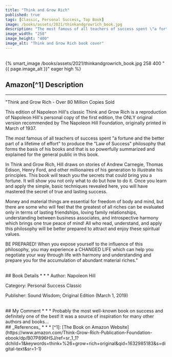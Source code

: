 ```yaml
---
title: "Think and Grow Rich"
published: true
tags: [Classic, Personal Success, Top Book]
image: /books/assets/2021/thinkandgrowrich_book.jpg
description: "The most famous of all teachers of success spent \"a fortune and the better part of a lifetime of effort\" to produce the \"Law of Success\" philosophy that forms the basis of his books and that is so powerfully summarized and explained for the general public in this book."
image_width: "258"
image_height: "400"
image_alt: "Think and Grow Rich book cover"
---
```


<br>
{% smart_image /books/assets/2021/thinkandgrowrich_book.jpg 258 400 "{{ page.image_alt }}" eager high %}
<br>

## Amazon[^1] Description
* * *
"Think and Grow Rich - Over 80 Million Copies Sold

This edition of Napoleon Hill's classic Think and Grow Rich is a reproduction of Napoleon Hill's personal copy of the first edition, the ONLY original version recommended by The Napoleon Hill Foundation, originally printed in March of 1937.

The most famous of all teachers of success spent "a fortune and the better part of a lifetime of effort" to produce the "Law of Success" philosophy that forms the basis of his books and that is so powerfully summarized and explained for the general public in this book.

In Think and Grow Rich, Hill draws on stories of Andrew Carnegie, Thomas Edison, Henry Ford, and other millionaires of his generation to illustrate his principles. This book will teach you the secrets that could bring you a fortune. It will show you not only what to do but how to do it. Once you learn and apply the simple, basic techniques revealed here, you will have mastered the secret of true and lasting success.

Money and material things are essential for freedom of body and mind, but there are some who will feel that the greatest of all riches can be evaluated only in terms of lasting friendships, loving family relationships, understanding between business associates, and introspective harmony which brings one true peace of mind! All who read, understand, and apply this philosophy will be better prepared to attract and enjoy these spiritual values.

BE PREPARED! When you expose yourself to the influence of this philosophy, you may experience a CHANGED LIFE which can help you negotiate your way through life with harmony and understanding and prepare you for the accumulation of abundant material riches."

<br>
## Book Details
* * *
Author: Napoleon Hill

Category: Personal Success Classic

Publisher: Sound Wisdom; Original Edition (March 1, 2019)

<br>
## My Comment
* * *
Probably the most well-known book on success and definitely one of the best! It was a source of inspiration for many other authors and books...

<br>
## _References_
* * *
[^1]: [The Book on Amazon Website](https://www.amazon.com/Think-Grow-Rich-Publication-Foundation-ebook/dp/B07P896HSJ/ref=sr_1_1?dchild=1&keywords=think+%26+grow+rich+original&qid=1632985183&s=digital-text&sr=1-1)
